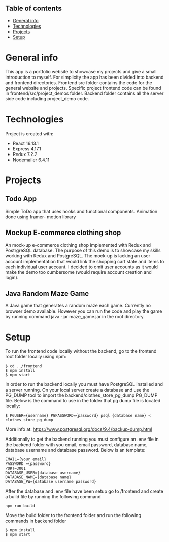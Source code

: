 ## Table of contents
* [General info](#general-info)
* [Technologies](#Technologies)
* [Projects](#Projects)
* [Setup](#setup)

# General info

This app is a portfolio website to showcase my projects and give a small introduction to myself. For simplicity the app has been divided into backend and frontend directories. Frontend src folder contains the code for the general website and projects. Specific project frontend code can be found in frontend/src/project_demos folder. Backend folder contains all the server side code including project_demo code.

# Technologies

Project is created with:
* React 16.13.1
* Express 4.17.1
* Redux 7.2.2
* Nodemailer 6.4.11

# Projects

## Todo App

Simple ToDo app that uses hooks and functional components. Animation done using framer-
motion library


## Mockup E-commerce clothing shop

An mock-up e-commerce clothing shop implemented with Redux and PostrgreSQL database.
The purpose of this demo is to showcase my skills working with Redux and PostgreSQL.
The mock-up is lacking an user account implementation that would link the shopping 
cart state and items to each individual user account. I decided to omit user accounts as it
would make the demo too cumbersome (would require account creation and login).

## Java Random Maze Game

A Java game that generates a random maze each game. Currently no browser
demo available. However you can run the code and play the game by running command 
java -jar maze_game.jar in the root directory.


# Setup

To run the frontend code locally without the backend, go to the frontend root folder locally using npm: 

```
$ cd ../frontend
$ npm install
$ npm start
```

In order to run the backend locally you must have PostgreSQL installed and a server running. On your local server create a database and use the PG_DUMP tool to import the backend/clothes_store_pg_dump PG_DUMP file. Below is the command to use in the folder that pg dump file is located locally: 

```
$ PGUSER={username} PGPASSWORD={password} psql {database name} < clothes_store_pg_dump
```
More info at: https://www.postgresql.org/docs/9.4/backup-dump.html

Additionally to get the backend running you must configure an .env file in the backend folder with you email, email password, database name, database username and database password. Below is an template:

```
EMAIL={your email}
PASSWORD ={password}
PORT=3001
DATABASE_USER={database username}
DATABASE_NAME={database name}
DATABASE_PW={database username password}
```

After the database and .env file have been setup go to /frontend and create a build file by running the following command

```
npm run build
```
Move the build folder to the frontend folder and run the following commands in backend folder

```
$ npm install
$ npm start
```
